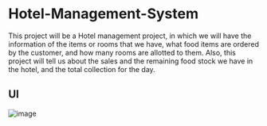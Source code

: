 # Hotel-Management-System
This project will be a Hotel management project, in which we will have the information of the items or rooms that we have, what food items are ordered by the customer, and how many rooms are allotted to them. Also, this project will tell us about the sales and the remaining food stock we have in the hotel, and the total collection for the day.

## UI
![image](https://user-images.githubusercontent.com/91331117/179026284-07d128ee-a673-4132-b8c7-1de84a66334a.png)
